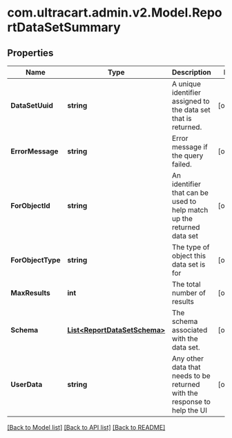 
# com.ultracart.admin.v2.Model.ReportDataSetSummary

## Properties

Name | Type | Description | Notes
------------ | ------------- | ------------- | -------------
**DataSetUuid** | **string** | A unique identifier assigned to the data set that is returned. | [optional] 
**ErrorMessage** | **string** | Error message if the query failed. | [optional] 
**ForObjectId** | **string** | An identifier that can be used to help match up the returned data set | [optional] 
**ForObjectType** | **string** | The type of object this data set is for | [optional] 
**MaxResults** | **int** | The total number of results | [optional] 
**Schema** | [**List&lt;ReportDataSetSchema&gt;**](ReportDataSetSchema.md) | The schema associated with the data set. | [optional] 
**UserData** | **string** | Any other data that needs to be returned with the response to help the UI | [optional] 

[[Back to Model list]](../README.md#documentation-for-models)
[[Back to API list]](../README.md#documentation-for-api-endpoints)
[[Back to README]](../README.md)

